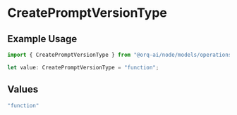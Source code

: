 # CreatePromptVersionType

## Example Usage

```typescript
import { CreatePromptVersionType } from "@orq-ai/node/models/operations";

let value: CreatePromptVersionType = "function";
```

## Values

```typescript
"function"
```